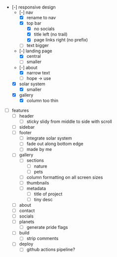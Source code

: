 * [-] responsive design
    * [-] nav
        * [x] rename to nav
        * [x] top bar
            * [x] no socials
            * [x] title left (no trail)
            * [x] page links right (no prefix)
        * [ ] text bigger
    * [-] landing page
        * [x] central
        * [ ] smaller
    * [-] about
        * [x] narrow text
        * [ ] hope -> use
    * [x] solar system
        * [x] smaller
    * [x] gallery
        * [x] column too thin
* [ ] features
    * [ ] header
        * [ ] sticky slidy from middle to side with scroll
    * [ ] sidebar
    * [ ] footer
        * [ ] integrate solar system
        * [ ] fade out along bottom edge
        * [ ] made by me
    * [ ] gallery
        * [ ] sections
            * [ ] nature
            * [ ] pets
        * [ ] column formatting on all screen sizes
        * [ ] thumbnails
        * [ ] metadata
            * [ ] title of project
            * [ ] tiny desc
    * [ ] about
    * [ ] contact
    * [ ] socials
    * [ ] planets
        * [ ] generate pride flags
    * [ ] build
        * [ ] strip comments
    * [ ] deploy
        * [ ] github actions pipeline?
